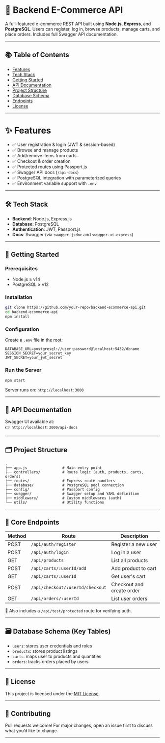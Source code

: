 # 💼 Backend E-Commerce API

A full-featured e-commerce REST API built using **Node.js**, **Express**, and **PostgreSQL**. Users can register, log in, browse products, manage carts, and place orders. Includes full Swagger API documentation.

---

## 📚 Table of Contents

- [Features](#features)
- [Tech Stack](#tech-stack)
- [Getting Started](#getting-started)
- [API Documentation](#api-documentation)
- [Project Structure](#project-structure)
- [Database Schema](#database-schema)
- [Endpoints](#endpoints)
- [License](#license)

---

# ✨ Features

- ✅ User registration & login (JWT & session-based)
- ✅ Browse and manage products
- ✅ Add/remove items from carts
- ✅ Checkout & order creation
- ✅ Protected routes using Passport.js
- ✅ Swagger API docs (`/api-docs`)
- ✅ PostgreSQL integration with parameterized queries
- ✅ Environment variable support with `.env`

---

## 🛠 Tech Stack

- **Backend**: Node.js, Express.js
- **Database**: PostgreSQL
- **Authentication**: JWT, Passport.js
- **Docs**: Swagger (via `swagger-jsdoc` and `swagger-ui-express`)

---

## 🚀 Getting Started

### Prerequisites

- Node.js ≥ v14
- PostgreSQL ≥ v12

### Installation

```bash
git clone https://github.com/your-repo/backend-ecommerce-api.git
cd backend-ecommerce-api
npm install
```

### Configuration

Create a `.env` file in the root:

```
DATABASE_URL=postgresql://user:password@localhost:5432/dbname
SESSION_SECRET=your_secret_key
JWT_SECRET=your_jwt_secret
```

### Run the Server

```bash
npm start
```

Server runs on: `http://localhost:3000`

---

## 📘 API Documentation

Swagger UI available at:  
👉 `http://localhost:3000/api-docs`

---

## 🗂 Project Structure

```
.
├── app.js                # Main entry point
├── controllers/          # Route logic (auth, products, carts, orders)
├── routes/               # Express route handlers
├── database/             # PostgreSQL pool connection
├── config/               # Passport config
├── swagger/              # Swagger setup and YAML definition
├── middleware/           # Custom middlewares (auth)
└── utils/                # Utility functions
```

---

## 🛒 Core Endpoints

| Method | Route                            | Description                  |
|--------|----------------------------------|------------------------------|
| POST   | `/api/auth/register`             | Register a new user          |
| POST   | `/api/auth/login`                | Log in a user                |
| GET    | `/api/products`                  | List all products            |
| POST   | `/api/carts/:userId/add`         | Add product to cart          |
| GET    | `/api/carts/:userId`             | Get user's cart              |
| POST   | `/api/checkout/:userId/checkout` | Checkout and create order    |
| GET    | `/api/orders/:userId`            | List user orders             |

🧪 Also includes a `/api/test/protected` route for verifying auth.

---

## 🗃 Database Schema (Key Tables)

- `users`: stores user credentials and roles
- `products`: stores product listings
- `carts`: maps user to products and quantities
- `orders`: tracks orders placed by users

---

## 📄 License

This project is licensed under the [MIT License](LICENSE).

---

## 🙌 Contributing

Pull requests welcome! For major changes, open an issue first to discuss what you’d like to change.

---

